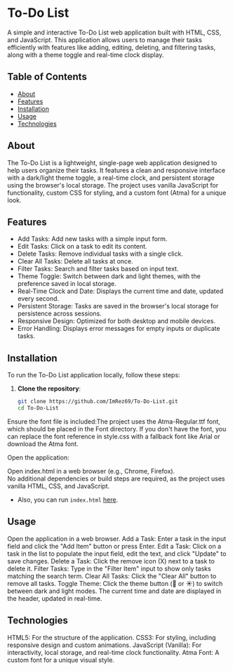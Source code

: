# To-Do List

A simple and interactive To-Do List web application built with HTML, CSS, and JavaScript. This application allows users to manage their tasks efficiently with features like adding, editing, deleting, and filtering tasks, along with a theme toggle and real-time clock display.

## Table of Contents
- [About](#about)
- [Features](#features)
- [Installation](#installation)
- [Usage](#usage)
- [Technologies](#technologies)

## About
The To-Do List is a lightweight, single-page web application designed to help users organize their tasks. It features a clean and responsive interface with a dark/light theme toggle, a real-time clock, and persistent storage using the browser's local storage. The project uses vanilla JavaScript for functionality, custom CSS for styling, and a custom font (Atma) for a unique look.

## Features
- Add Tasks: Add new tasks with a simple input form.
- Edit Tasks: Click on a task to edit its content.
- Delete Tasks: Remove individual tasks with a single click.
- Clear All Tasks: Delete all tasks at once.
- Filter Tasks: Search and filter tasks based on input text.
- Theme Toggle: Switch between dark and light themes, with the preference saved in local storage.
- Real-Time Clock and Date: Displays the current time and date, updated every second.
- Persistent Storage: Tasks are saved in the browser's local storage for persistence across sessions.
- Responsive Design: Optimized for both desktop and mobile devices.
- Error Handling: Displays error messages for empty inputs or duplicate tasks.

## Installation
To run the To-Do List application locally, follow these steps:

1. **Clone the repository**:
   ```bash
   git clone https://github.com/ImRez69/To-Do-List.git
   cd To-Do-List


Ensure the font file is included:The project uses the Atma-Regular.ttf font, which should be placed in the Font directory. If you don't have the font, you can replace the font reference in style.css with a fallback font like Arial or download the Atma font.

Open the application:  

Open index.html in a web browser (e.g., Chrome, Firefox).  
No additional dependencies or build steps are required, as the project uses vanilla HTML, CSS, and JavaScript.  
- Also, you can run `index.html` [here](https://htmlpreview.github.io/?https://github.com/ImRez69/To-Do-List/blob/main/index.html).


## Usage

Open the application in a web browser.
Add a Task: Enter a task in the input field and click the "Add Item" button or press Enter.
Edit a Task: Click on a task in the list to populate the input field, edit the text, and click "Update" to save changes.
Delete a Task: Click the remove icon (X) next to a task to delete it.
Filter Tasks: Type in the "Filter Item" input to show only tasks matching the search term.
Clear All Tasks: Click the "Clear All" button to remove all tasks.
Toggle Theme: Click the theme button (🌙 or ☀️) to switch between dark and light modes.
The current time and date are displayed in the header, updated in real-time.

## Technologies

HTML5: For the structure of the application.
CSS3: For styling, including responsive design and custom animations.
JavaScript (Vanilla): For interactivity, local storage, and real-time clock functionality.
Atma Font: A custom font for a unique visual style.
